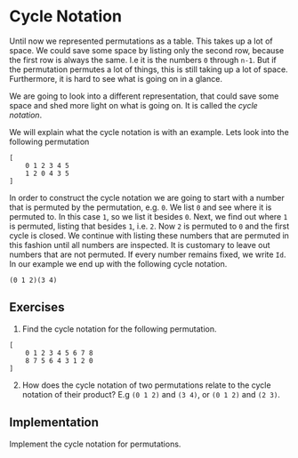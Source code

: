 # Cycle Notation

Until now we represented permutations as a table. This takes up a lot of
space. We could save some space by listing only the second row, because the
first row is always the same. I.e it is the numbers `0` through `n-1`. But if
the permutation permutes a lot of things, this is still taking up a lot of
space. Furthermore, it is hard to see what is going on in a glance.

We are going to look into a different representation, that could save some space
and shed more light on what is going on. It is called the *cycle notation*.

We will explain what the cycle notation is with an example. Lets look into the
following permutation

```plain
[
    0 1 2 3 4 5
    1 2 0 4 3 5
]
```

In order to construct the cycle notation we are going to start with a number
that is permuted by the permutation, e.g. `0`. We list `0` and see where it is
permuted to. In this case `1`, so we list it besides `0`. Next, we find out where
`1` is permuted, listing that besides `1`, i.e. `2`. Now `2` is permuted to `0`
and the first cycle is closed. We continue with listing these numbers that are
permuted in this fashion until all numbers are inspected. It is customary to
leave out numbers that are not permuted. If every number remains fixed, we write
`Id`. In our example we end up with the following cycle notation.

```plain
(0 1 2)(3 4)
```

## Exercises

1. Find the cycle notation for the following permutation.

```plain
[
    0 1 2 3 4 5 6 7 8
    8 7 5 6 4 3 1 2 0
]
```

2. How does the cycle notation of two permutations relate to the cycle notation
   of their product? E.g `(0 1 2)` and `(3 4)`, or `(0 1 2)` and `(2 3)`.

## Implementation
Implement the cycle notation for permutations.
